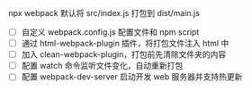npx webpack 默认将 src/index.js 打包到 dist/main.js

- [ ] 自定义 webpack.config.js 配置文件和 npm script
- [ ] 通过 html-webpack-plugin 插件，将打包文件注入 html 中
- [ ] 加入 clean-webpack-plugin，打包前先清除文件夹的内容
- [ ] 配置 watch 命令监听文件变化，自动重新打包
- [ ] 配置 webpack-dev-server 启动开发 web 服务器并支持热更新